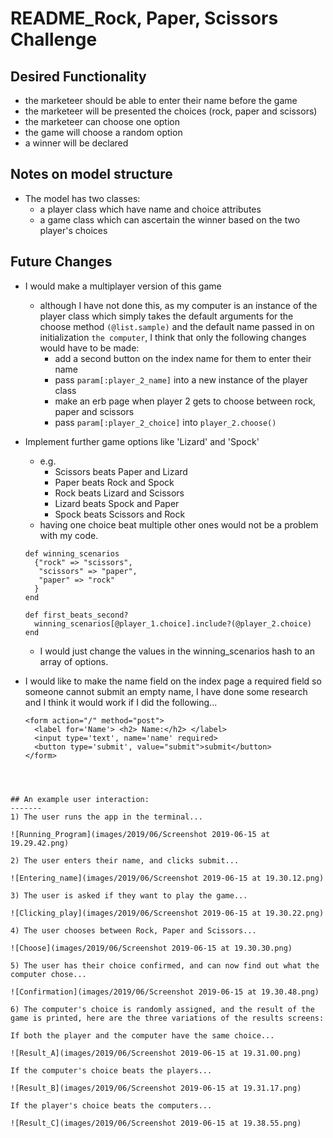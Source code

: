 # README_Rock, Paper, Scissors Challenge

## Desired Functionality

- the marketeer should be able to enter their name before the game
- the marketeer will be presented the choices (rock, paper and scissors)
- the marketeer can choose one option
- the game will choose a random option
- a winner will be declared

## Notes on model structure

- The model has two classes:
  - a player class which have name and choice attributes
  - a game class which can ascertain the winner based on the two player's choices

## Future Changes
- I would make a multiplayer version of this game
  - although I have not done this, as my computer is an instance of the player class which simply takes the default arguments for the choose method `(@list.sample)` and the default name passed in on initialization `the computer`, I think that only the following changes would have to be made:
    - add a second button on the index name for them to enter their name
    - pass `param[:player_2_name]` into a new instance of the player class
    - make an erb page when player 2 gets to choose between rock, paper and scissors
    - pass `param[:player_2_choice]` into `player_2.choose()`
- Implement further game options like 'Lizard' and 'Spock'
  - e.g.
    - Scissors beats Paper and Lizard
    - Paper beats Rock and Spock
    - Rock beats Lizard and Scissors
    - Lizard beats Spock and Paper
    - Spock beats Scissors and Rock
  - having one choice beat multiple other ones would not be a problem with my code.

  ```
  def winning_scenarios
    {"rock" => "scissors",
     "scissors" => "paper",
     "paper" => "rock"
    }
  end

  def first_beats_second?
    winning_scenarios[@player_1.choice].include?(@player_2.choice)
  end
  ```
  - I would just change the values in the winning_scenarios hash to an array of options.
- I would like to make the name field on the index page a required field so someone cannot submit an empty name, I have done some research and I think it would work if I did the following...

  ```
  <form action="/" method="post">
    <label for='Name'> <h2> Name:</h2> </label>
    <input type='text', name='name' required>
    <button type='submit', value="submit">submit</button>
  </form>
```



## An example user interaction:
-------
1) The user runs the app in the terminal...

![Running_Program](images/2019/06/Screenshot 2019-06-15 at 19.29.42.png)

2) The user enters their name, and clicks submit...

![Entering_name](images/2019/06/Screenshot 2019-06-15 at 19.30.12.png)

3) The user is asked if they want to play the game...

![Clicking_play](images/2019/06/Screenshot 2019-06-15 at 19.30.22.png)

4) The user chooses between Rock, Paper and Scissors...

![Choose](images/2019/06/Screenshot 2019-06-15 at 19.30.30.png)

5) The user has their choice confirmed, and can now find out what the computer chose...

![Confirmation](images/2019/06/Screenshot 2019-06-15 at 19.30.48.png)

6) The computer's choice is randomly assigned, and the result of the game is printed, here are the three variations of the results screens:

If both the player and the computer have the same choice...

![Result_A](images/2019/06/Screenshot 2019-06-15 at 19.31.00.png)

If the computer's choice beats the players...

![Result_B](images/2019/06/Screenshot 2019-06-15 at 19.31.17.png)

If the player's choice beats the computers...

![Result_C](images/2019/06/Screenshot 2019-06-15 at 19.38.55.png)
